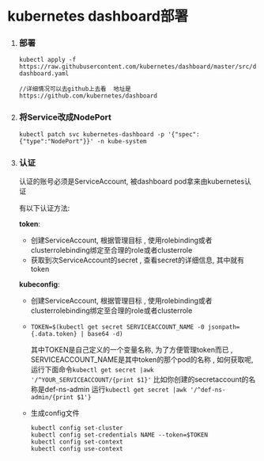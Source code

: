 # kubernetes dashboard部署

1. ### 部署

   ```
   kubectl apply -f https://raw.githubusercontent.com/kubernetes/dashboard/master/src/deploy/recommended/kubernetes-dashboard.yaml
   
   //详细情况可以去github上去看  地址是https://github.com/kubernetes/dashboard
   ```

   

2. ### 将Service改成NodePort

   ```
   kubectl patch svc kubernetes-dashboard -p '{"spec":{"type":"NodePort"}}' -n kube-system
   ```

3. ### 认证

   认证的账号必须是ServiceAccount, 被dashboard pod拿来由kubernetes认证

   有以下认证方法:

   **token**:

   - 创建ServiceAccount, 根据管理目标 , 使用rolebinding或者clusterrolebinding绑定至合理的role或者clusterrole
   - 获取到次ServiceAccount的secret , 查看secret的详细信息, 其中就有token

   **kubeconfig**:

   - 创建ServiceAccount, 根据管理目标 , 使用rolebinding或者clusterrolebinding绑定至合理的role或者clusterrole

   - `TOKEN=$(kubectl get secret SERVICEACCOUNT_NAME -0 jsonpath={.data.token} | base64 -d)`

     其中TOKEN是自己定义的一个变量名称, 为了方便管理token而已 , SERVICEACCOUNT_NAME是其中token的那个pod的名称 , 如何获取呢, 运行下面命令`kubectl get secret |awk '/^YOUR_SERVICEACCOUNT/{print $1}'`   比如你创建的secretaccount的名称是def-ns-admin 运行`kubectl get secret |awk '/^def-ns-admin/{print $1'}` 

   - 生成config文件

     ```
     kubectl config set-cluster
     kubectl config set-credentials NAME --token=$TOKEN
     kubectl config set-context
     kubectl config use-context
     ```

     

     

     
